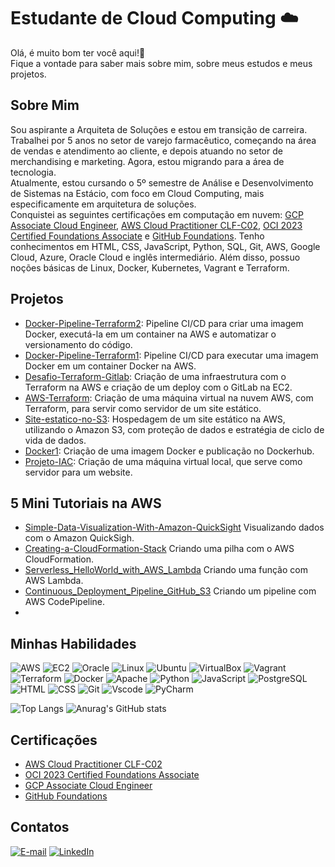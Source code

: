 
# Estudante de Cloud Computing ☁️
Olá, é muito bom ter você aqui!👋<br/>
Fique a vontade para saber mais sobre mim, sobre meus estudos e meus projetos.<br/> 

## Sobre Mim
Sou aspirante a Arquiteta de Soluções e estou em transição de carreira. Trabalhei por 5 anos no setor de varejo farmacêutico, começando na área de vendas e atendimento ao cliente, e depois atuando no setor de merchandising e marketing. Agora, estou migrando para a área de tecnologia.<br>
Atualmente, estou cursando o 5º semestre de Análise e Desenvolvimento de Sistemas na Estácio, com foco em Cloud Computing, mais especificamente em arquitetura de soluções.<br>
Conquistei as seguintes certificações em computação em nuvem: [GCP Associate Cloud Engineer](https://www.credly.com/badges/e4e70c42-4730-4880-a65b-b9fb2d4cdfdc/public_url), [AWS Cloud Practitioner CLF-C02](https://www.credly.com/badges/ceb36149-b0e5-4d16-8623-65e4bab037ae/linked_in?t=s7enyy), [OCI 2023 Certified Foundations Associate](https://catalog-education.oracle.com/pls/certview/sharebadge?id=CF940C7CC280256FA6D4560D56B5825174D2FEA8F27B59E32B6546CB6BD7CBE6) e [GitHub Foundations](https://www.credly.com/badges/4d931262-4347-4f56-ae8f-028169dd5da0/public_url). Tenho conhecimentos em HTML, CSS, JavaScript, Python, SQL, Git, AWS, Google Cloud, Azure, Oracle Cloud e inglês intermediário. Além disso, possuo noções básicas de Linux, Docker, Kubernetes, Vagrant e Terraform.

## Projetos
- [Docker-Pipeline-Terraform2](https://gitlab.com/V1ctor1aTorres/docker-pipeline-terraform2/-/blob/main/READM.md?ref_type=heads):
   Pipeline CI/CD para criar uma imagem Docker, executá-la em um container na AWS e automatizar o versionamento do código. 
- [Docker-Pipeline-Terraform1](https://gitlab.com/V1ctor1aTorres/docker-pipeline-terraform1/-/blob/main/READM.md?ref_type=heads):
   Pipeline CI/CD para executar uma imagem Docker em um container Docker na AWS.
- [Desafio-Terraform-Gitlab](https://gitlab.com/V1ctor1aTorres/terraform-gitlab/-/blob/main/READM.md?ref_type=heads):
   Criação de uma infraestrutura com o Terraform na AWS e criação de um deploy com o GitLab na EC2.
- [AWS-Terraform](https://github.com/V1ctor1aTorres/AWS-Terraform):
   Criação de uma máquina virtual na nuvem AWS, com Terraform, para servir como servidor de um site estático.
- [Site-estatico-no-S3](https://github.com/V1ctor1aTorres/Site-estatico-no-S3/tree/main):
   Hospedagem de um site estático na AWS, utilizando o Amazon S3, com proteção de dados e  estratégia de ciclo de vida de dados.
- [Docker1](https://github.com/V1ctor1aTorres/Docker1):
   Criação de uma imagem Docker e publicação no Dockerhub.
- [Projeto-IAC](https://github.com/V1ctor1aTorres/Projeto-IAC): Criação de uma máquina virtual local, que serve como servidor para um website.

## 5 Mini Tutoriais na AWS
- [Simple-Data-Visualization-With-Amazon-QuickSight](https://github.com/V1ctor1aTorres/Simple-Data-Visualization-With-Amazon-QuickSight)
  Visualizando dados com o Amazon QuickSigh.
- [Creating-a-CloudFormation-Stack](https://github.com/V1ctor1aTorres/Creating-a-CloudFormation-Stack)
  Criando uma pilha com o AWS CloudFormation.
- [Serverless_HelloWorld_with_AWS_Lambda](https://github.com/V1ctor1aTorres/Serverless_HelloWorld_with_AWS_Lambda)
  Criando uma função com AWS Lambda.
- [Continuous_Deployment_Pipeline_GitHub_S3](https://github.com/V1ctor1aTorres/Continuous_Deployment_Pipeline_GitHub_S3)
   Criando um pipeline com AWS CodePipeline.
- []() 

## Minhas Habilidades
![AWS](https://img.shields.io/badge/AWS-000.svg?style=for-the-badge&logo=amazon-aws&logoColor=white) 
![EC2](https://img.shields.io/badge/Amazon%20EC2-FF9900.svg?style=for-the-badge&logo=Amazon-EC2&logoColor=white)
![Oracle](https://img.shields.io/badge/Oracle-F80000?style=for-the-badge&logo=oracle&logoColor=black) 
![Linux](https://img.shields.io/badge/Linux-000?style=for-the-badge&logo=linux&logoColor=FCC624)
![Ubuntu](https://img.shields.io/badge/Ubuntu-35495E?style=for-the-badge&logo=ubuntu&logoColor=2CA5E0)
![VirtualBox](https://img.shields.io/badge/VirtualBox-183A61?logo=virtualbox&logoColor=white&style=for-the-badge)
![Vagrant](https://img.shields.io/badge/vagrant-%231563FF.svg?style=for-the-badge&logo=vagrant&logoColor=white)
![Terraform](https://img.shields.io/badge/Terraform-844FBA.svg?style=for-the-badge&logo=Terraform&logoColor=white)
![Docker](https://img.shields.io/badge/docker-%230db7ed.svg?style=for-the-badge&logo=docker&logoColor=white)
![Apache](https://img.shields.io/badge/Apache-CA2136?logo=apache&logoColor=white&style=for-the-badge)
![Python](https://img.shields.io/badge/python-3670A0?style=for-the-badge&logo=python&logoColor=ffdd54)
![JavaScript](https://img.shields.io/badge/JavaScript-323330?style=for-the-badge&logo=javascript&logoColor=F7DF1E ) 
![PostgreSQL](https://img.shields.io/badge/PostgreSQL-316192?style=for-the-badge&logo=postgresql&logoColor=white) 
![HTML](https://img.shields.io/badge/HTML5-E34F26?style=for-the-badge&logo=html5&logoColor=white) 
![CSS](https://img.shields.io/badge/CSS3-1572B6?style=for-the-badge&logo=css3&logoColor=white) 
![Git](https://img.shields.io/badge/GIT-E44C30?style=for-the-badge&logo=git&logoColor=white) 
![Vscode](https://img.shields.io/badge/Vscode-007ACC?style=for-the-badge&logo=visual-studio-code&logoColor=white) 
![PyCharm](https://img.shields.io/badge/PyCharm-000000.svg?&style=for-the-badge&logo=PyCharm&logoColor=white)

![Top Langs](https://github-readme-stats-git-masterrstaa-rickstaa.vercel.app/api/top-langs/?username=V1ctor1aTorres&layout=compact&bg_color=000&border_color=30A3DC&title_color=E94D5F&text_color=FFF) ![Anurag's GitHub stats](https://github-readme-stats.vercel.app/api?username=V1ctor1aTorres&theme=codeSTACKr&show_icons=true) 

## Certificações
- [AWS Cloud Practitioner CLF-C02](https://www.credly.com/badges/ceb36149-b0e5-4d16-8623-65e4bab037ae/linked_in?t=s7enyy)
- [OCI 2023 Certified Foundations Associate](https://catalog-education.oracle.com/pls/certview/sharebadge?id=CF940C7CC280256FA6D4560D56B5825174D2FEA8F27B59E32B6546CB6BD7CBE6)
- [GCP Associate Cloud Engineer](https://www.credly.com/badges/e4e70c42-4730-4880-a65b-b9fb2d4cdfdc/public_url)
- [GitHub Foundations](https://www.credly.com/badges/4d931262-4347-4f56-ae8f-028169dd5da0/public_url)

## Contatos
[![E-mail](https://img.shields.io/badge/-Email-000?style=for-the-badge&logo=microsoft-outlook&logoColor=007BFF)](mailto:victoriaviana025@gmail.com) [![LinkedIn](https://img.shields.io/badge/LinkedIn-0077B5?style=for-the-badge&logo=linkedin&logoColor=white)](https://www.linkedin.com/in/victoria-viana/)
